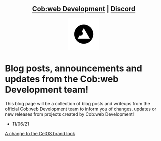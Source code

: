 <head>
    <link rel="shortcut icon" type="image/png" href="./favicon.png">
</head>

<center>
<h2>
<a href="https://cob-web.xyz">Cob:web Development</a> |
<a href="https://cob-web.xyz/discord/">Discord</a>
</h2>
</center>

<center><img src="./favicon.png" width="20%" height="20%"></center>

# Blog posts, announcements and updates from the Cob:web Development team!

This blog page will be a collection of blog posts and writeups from the official Cob:web Development team to inform you of changes, updates or new releases from projects created by Cob:web Development!

- 11/06/21

[A change to the CelOS brand look](posts/1.html)